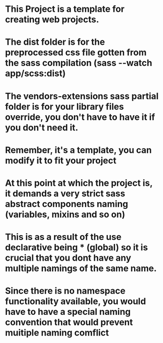 # This Project is a template for creating web projects.

# The dist folder is for the preprocessed css file gotten from the sass compilation (sass --watch app/scss:dist)

# The vendors-extensions sass partial folder is for your library files override, you don't have to have it if you don't need it.

# Remember, it's a template, you can modify it to fit your project

# At this point at which the project is, it demands a very strict sass abstract components naming (variables, mixins and so on)

# This is as a result of the use declarative being \* (global) so it is crucial that you dont have any multiple namings of the same name.

# Since there is no namespace functionality available, you would have to have a special naming convention that would prevent muitiple naming comflict
